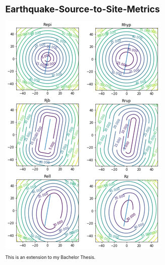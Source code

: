 # Earthquake-Source-to-Site-Metrics
![eqd](/img/DistComparison.png)


This is an extension to my Bachelor Thesis.
